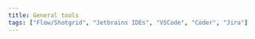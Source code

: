 ```yaml
---
title: General tools
tags: ["Flow/Shotgrid", "Jetbrains IDEs", "VSCode", "Coder", "Jira"]
---
```



